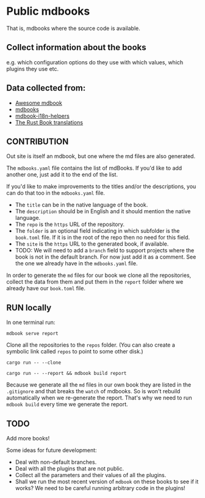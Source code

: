# Public mdbooks

That is, mdbooks where the source code is available.

## Collect information about the books

e.g. which configuration options do they use with which values, which plugins they use etc.


## Data collected from:

* [Awesome mdbook](https://github.com/softprops/awesome-mdbook)
* [mdbooks](https://github.com/search?o=desc&q=mdbook&s=stars&type=Repositories)
* [mdbook-i18n-helpers](https://github.com/google/mdbook-i18n-helpers)
* [The Rust Book translations](https://doc.rust-lang.org/stable/book/appendix-06-translation.html)


## CONTRIBUTION

Out site is itself an mdbook, but one where the md files are also generated.

The `mdbooks.yaml` file contains the list of mdBooks. If you'd like to add another one, just add it to the end of the list.

If you'd like to make improvements to the titles and/or the descriptions, you can do that too in the `mdbooks.yaml` file.

* The `title` can be in the native language of the book.
* The `description` should be in English and it should mention the native language.
* The `repo` is the `https` URL of the repository.
* The `folder` is an optional field indicating in which subfolder is the `book.toml` file. If it is in the root of the repo then no need for this field.
* The `site` is the `https` URL to the generated book, if available.
* TODO: We will need to add a `branch` field to support projects where the book is not in the default branch. For now just add it as a comment. See the one we already have in the `mdbooks.yaml` file.

In order to generate the `md` files for our book we clone all the repositories, collect the data from them and put them in the `report` folder where we already have our `book.toml` file.

## RUN locally

In one terminal run:

```
mdbook serve report
```


Clone all the repositories to the `repos` folder. (You can also create a symbolic link called `repos` to point to some other disk.)

```
cargo run -- --clone
```

```
cargo run -- --report && mdbook build report
```

Because we generate all the `md` files in our own book they are listed in the `.gitignore` and that breaks the `watch` of mdbooks.
So is won't rebuild automatically when we re-generate the report. That's why we need to run `mdbook build` every time we generate
the report.

## TODO

Add more books!

Some ideas for future development:

* Deal with non-default branches.
* Deal with all the plugins that are not public.
* Collect all the parameters and their values of all the plugins.
* Shall we run the most recent version of `mdbook` on these books to see if it works? We need to be careful running arbitrary code in the plugins!


